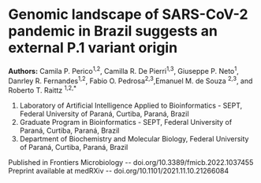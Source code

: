 # Genomic landscape of SARS-CoV-2 pandemic in Brazil suggests an external P.1 variant origin

**Authors:**
Camila P. Perico<sup>1,2</sup>, Camilla R. De Pierri<sup>1,3</sup>, Giuseppe P. Neto<sup>1</sup>, Danrley R. Fernandes<sup>1,2</sup>, Fabio O. Pedrosa<sup>2,3</sup>,Emanuel M. de Souza <sup>2,3</sup>, and Roberto T. Raittz <sup>1,2,*</sup>

1. Laboratory  of Artificial Intelligence Applied to Bioinformatics - SEPT, Federal University of Paraná, Curtiba, Paraná, Brazil
2. Graduate Program in Bioinformatics - SEPT, Federal University of Paraná, Curtiba, Paraná, Brazil
3. Department of Biochemistry and Molecular Biology, Federal University of Paraná, Curtiba, Paraná, Brazil 

Published in Frontiers Microbiology -- doi.org/10.3389/fmicb.2022.1037455
Preprint available at medRXiv -- doi.org/10.1101/2021.11.10.21266084 
